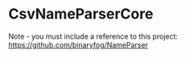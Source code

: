 # CsvNameParserCore

Note - you must include a reference to this project:
https://github.com/binaryfog/NameParser
